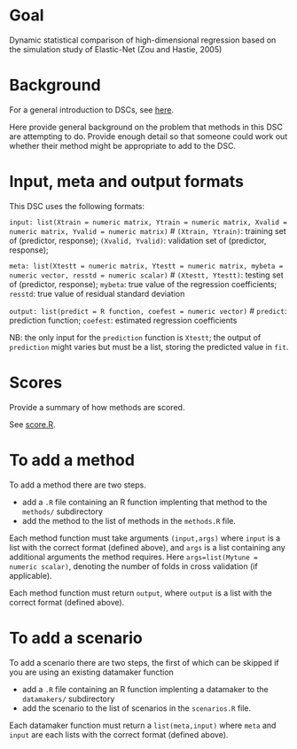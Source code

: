 # Goal

Dynamic statistical comparison of high-dimensional regression based on the simulation study of Elastic-Net (Zou and Hastie, 2005)

# Background 

For a general introduction to DSCs, see [here](https://github.com/stephens999/dscr/blob/master/intro.md).

Here provide general background on the problem that methods in this DSC are attempting to do.
Provide enough detail so that someone could work out whether their method might be appropriate to add to the DSC.

# Input, meta and output formats

This DSC uses the following formats:

`input: list(Xtrain = numeric matrix, Ytrain = numeric matrix, Xvalid = numeric matrix, Yvalid = numeric matrix)` # `(Xtrain, Ytrain)`: training set of (predictor, response); `(Xvalid, Yvalid)`: validation set of (predictor, response); 

`meta: list(Xtestt = numeric matrix, Ytestt = numeric matrix, mybeta = numeric vector, resstd = numeric scalar)` # `(Xtestt, Ytestt)`: testing set of (predictor, response); `mybeta`: true value of the regression coefficients; `resstd`: true value of residual standard deviation

`output: list(predict = R function, coefest = numeric vector)` # `predict`: prediction function; `coefest`: estimated regression coefficients

NB: the only input for the `prediction` function is `Xtestt`; the output of `prediction` might varies but must be a list, storing the predicted value in `fit`. 

# Scores

Provide a summary of how methods are scored.

See [score.R](score.R).

# To add a method

To add a method there are two steps.

- add a `.R` file containing an R function implenting that method to the `methods/` subdirectory
- add the method to the list of methods in the `methods.R` file.

Each method function must take arguments `(input,args)` where `input` is a list with the correct format (defined above), and `args` is a list containing any additional arguments the method requires. Here `args=list(Mytune = numeric scalar)`, denoting the number of folds in cross validation (if applicable). 

Each method function must return `output`, where `output` is a list with the correct format (defined above).

# To add a scenario

To add a scenario there are two steps, the first of which can be skipped if you are using an existing datamaker function

- add a `.R` file containing an R function implenting a datamaker to the `datamakers/` subdirectory
- add the scenario to the list of scenarios in the `scenarios.R` file.

Each datamaker function must return a `list(meta,input)` where `meta` and `input` are each lists with the correct format
(defined above).

